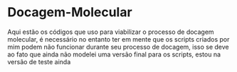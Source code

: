 # Docagem-Molecular
Aqui estão os códigos que uso para viabilizar o processo de docagem molecular, é necessário no entanto ter em mente que os scripts criados por mim podem não funcionar durante seu processo de docagem, isso se deve ao fato que ainda não modelei uma versão final para os scripts, estou na versão de teste ainda
